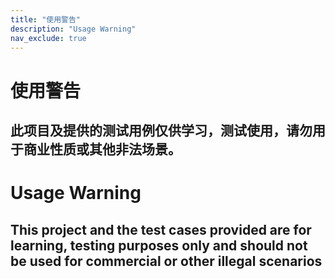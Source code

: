```yaml
---
title: "使用警告"
description: "Usage Warning"
nav_exclude: true
---
```


# 使用警告
## 此项目及提供的测试用例仅供学习，测试使用，请勿用于商业性质或其他非法场景。

# Usage Warning
## This project and the test cases provided are for learning, testing purposes only and should not be used for commercial or other illegal scenarios
